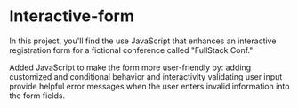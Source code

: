 # Interactive-form

In this project, you'll find the use JavaScript that enhances an interactive registration form for a fictional conference called "FullStack Conf."

Added JavaScript to make the form more user-friendly by:
  adding customized and conditional behavior and interactivity
  validating user input  
  provide helpful error messages when the user enters invalid information into the form fields.
